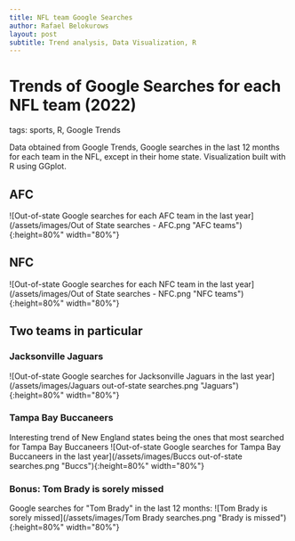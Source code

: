 ```yaml
---
title: NFL team Google Searches
author: Rafael Belokurows
layout: post
subtitle: Trend analysis, Data Visualization, R
---
```


# Trends of Google Searches for each NFL team (2022)

tags: sports, R, Google Trends

Data obtained from Google Trends, Google searches in the last 12 months for each team in the NFL, except in their home state.
Visualization built with R using GGplot.
## AFC

![Out-of-state Google searches for each AFC team in the last year](/assets/images/Out of State searches - AFC.png "AFC teams"){:height=80%" width="80%"} 

## NFC
![Out-of-state Google searches for each NFC team in the last year](/assets/images/Out of State searches - NFC.png "NFC teams"){:height=80%" width="80%"} 


## Two teams in particular
### Jacksonville Jaguars
![Out-of-state Google searches for Jacksonville Jaguars in the last year](/assets/images/Jaguars out-of-state searches.png "Jaguars"){:height=80%" width="80%"} 

### Tampa Bay Buccaneers
Interesting trend of New England states being the ones that most searched for Tampa Bay Buccaneers
![Out-of-state Google searches for Tampa Bay Buccaneers in the last year](/assets/images/Buccs out-of-state searches.png "Buccs"){:height=80%" width="80%"} 

### Bonus: Tom Brady is sorely missed
Google searches for "Tom Brady" in the last 12 months:
![Tom Brady is sorely missed](/assets/images/Tom Brady searches.png "Brady is missed"){:height=80%" width="80%"} 

